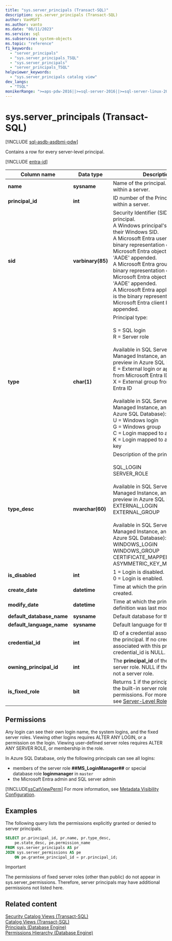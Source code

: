 ```yaml
---
title: "sys.server_principals (Transact-SQL)"
description: sys.server_principals (Transact-SQL)
author: VanMSFT
ms.author: vanto
ms.date: "08/11/2023"
ms.service: sql
ms.subservice: system-objects
ms.topic: "reference"
f1_keywords:
  - "server_principals"
  - "sys.server_principals_TSQL"
  - "sys.server_principals"
  - "server_principals_TSQL"
helpviewer_keywords:
  - "sys.server_principals catalog view"
dev_langs:
  - "TSQL"
monikerRange: ">=aps-pdw-2016||>=sql-server-2016||>=sql-server-linux-2017||=azuresqldb-current||=azuresqldb-mi-current"
---
```


# sys.server_principals (Transact-SQL)

[!INCLUDE [sql-asdb-asdbmi-pdw](../../includes/applies-to-version/sql-asdb-asdbmi-pdw.md)]

Contains a row for every server-level principal.

[!INCLUDE [entra-id](../../includes/entra-id.md)]

|Column name|Data type|Description|
|-----------------|---------------|-----------------|
|**name**|**sysname**|Name of the principal. Is unique within a server.|  
|**principal_id**|**int**|ID number of the Principal. Is unique within a server.|  
|**sid**|**varbinary(85)**| Security Identifier (SID) of the principal.<br />A Windows principal's SID matches their Windows SID.<br />A Microsoft Entra user's SID is the binary representation of its Microsoft Entra object ID, plus 'AADE' appended.<br />A Microsoft Entra group's SID is the binary representation of its Microsoft Entra object ID, plus 'AADE' appended.<br />A Microsoft Entra application's SID is the binary representation of its Microsoft Entra client ID, plus 'AADE' appended. |
|**type**|**char(1)**|Principal type:<br /><br /> S = SQL login<br /> R = Server role<br /><br />Available in SQL Server, Azure SQL Managed Instance, and PDW (In preview in Azure SQL Database):<br />E = External login or application from Microsoft Entra ID<br />X = External group from Microsoft Entra ID<br /><br />Available in SQL Server, Azure SQL Managed Instance, and PDW (not Azure SQL Database):<br />U = Windows login<br />G = Windows group<br /> C = Login mapped to a certificate<br />K = Login mapped to an asymmetric key|
|**type_desc**|**nvarchar(60)**|Description of the principal type:<br /><br /> SQL_LOGIN<br />SERVER_ROLE<br /><br />Available in SQL Server, Azure SQL Managed Instance, and PDW (In preview in Azure SQL Database):<br />EXTERNAL_LOGIN<br />EXTERNAL_GROUP<br /><br /> Available in SQL Server, Azure SQL Managed Instance, and PDW (not Azure SQL Database):<br />WINDOWS_LOGIN<br /> WINDOWS_GROUP<br /> CERTIFICATE_MAPPED_LOGIN<br />ASYMMETRIC_KEY_MAPPED_LOGIN|  
|**is_disabled**|**int**|1 = Login is disabled.<br />0 = Login is enabled.|
|**create_date**|**datetime**|Time at which the principal was created.|
|**modify_date**|**datetime**|Time at which the principal definition was last modified.|
|**default_database_name**|**sysname**|Default database for the principal.|
|**default_language_name**|**sysname**|Default language for the principal.|
|**credential_id**|**int**|ID of a credential associated with the principal. If no credential is associated with this principal, credential_id is NULL.|
|**owning_principal_id**|**int**|The **principal_id** of the owner of a server role. NULL if the principal is not a server role.|
|**is_fixed_role**|**bit**|Returns 1 if the principal is one of the built-in server roles with fixed permissions. For more information, see [Server-Level Roles](../../relational-databases/security/authentication-access/server-level-roles.md).|

## Permissions

Any login can see their own login name, the system logins, and the fixed server roles. Viewing other logins requires ALTER ANY LOGIN, or a permission on the login. Viewing user-defined server roles requires ALTER ANY SERVER ROLE, or membership in the role.
 
In Azure SQL Database, only the following principals can see all logins:

- members of the server role **##MS_LoginManager##** or special database role **loginmanager** in `master`
- the Microsoft Entra admin and SQL server admin

[!INCLUDE[ssCatViewPerm](../../includes/sscatviewperm-md.md)] For more information, see [Metadata Visibility Configuration](../../relational-databases/security/metadata-visibility-configuration.md).  
  
## Examples  

The following query lists the permissions explicitly granted or denied to server principals.  

```sql
SELECT pr.principal_id, pr.name, pr.type_desc,   
    pe.state_desc, pe.permission_name   
FROM sys.server_principals AS pr   
JOIN sys.server_permissions AS pe   
    ON pe.grantee_principal_id = pr.principal_id;  
```

> [!IMPORTANT]
> The permissions of fixed server roles (other than public) do not appear in sys.server_permissions. Therefore, server principals may have additional permissions not listed here.

## Related content
 [Security Catalog Views &#40;Transact-SQL&#41;](../../relational-databases/system-catalog-views/security-catalog-views-transact-sql.md)   
 [Catalog Views &#40;Transact-SQL&#41;](../../relational-databases/system-catalog-views/catalog-views-transact-sql.md)   
 [Principals &#40;Database Engine&#41;](../../relational-databases/security/authentication-access/principals-database-engine.md)   
 [Permissions Hierarchy &#40;Database Engine&#41;](../../relational-databases/security/permissions-hierarchy-database-engine.md)  
